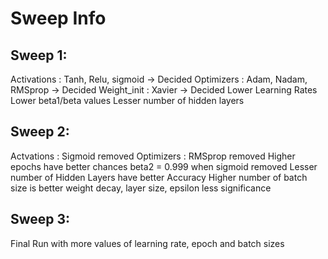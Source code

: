 # Sweep Info 

## Sweep 1:
Activations :  Tanh, Relu, sigmoid -> Decided
Optimizers : Adam, Nadam, RMSprop -> Decided
Weight_init : Xavier -> Decided
Lower Learning Rates
Lower beta1/beta values
Lesser number of hidden layers

## Sweep 2:
Actvations : Sigmoid removed
Optimizers : RMSprop removed
Higher epochs have better chances
beta2 = 0.999 when sigmoid removed
Lesser number of Hidden Layers have better Accuracy
Higher number of batch size is better
weight decay, layer size, epsilon less significance

## Sweep 3: 
Final Run with more values of learning rate, epoch and batch sizes